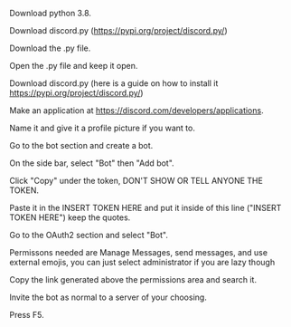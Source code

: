 Download python 3.8.

Download discord.py (https://pypi.org/project/discord.py/)

Download the .py file.

Open the .py file and keep it open.

Download discord.py (here is a guide on how to install it https://pypi.org/project/discord.py/)

Make an application at https://discord.com/developers/applications.

Name it and give it a profile picture if you want to.

Go to the bot section and create a bot.

On the side bar, select "Bot" then "Add bot".

Click "Copy" under the token, DON'T SHOW OR TELL ANYONE THE TOKEN.

Paste it in the INSERT TOKEN HERE and put it inside of this line ("INSERT TOKEN HERE") keep the quotes.

Go to the OAuth2 section and select "Bot".

Permissons needed are Manage Messages, send messages, and use external emojis, you can just select administrator if you are lazy though

Copy the link generated above the permissions area and search it.

Invite the bot as normal to a server of your choosing.

Press F5.
